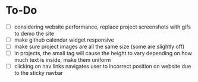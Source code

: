 # To-Do

- [ ] considering website performance, replace project screenshots with gifs to demo the site
- [ ] make github calendar widget responsive
- [ ] make sure project images are all the same size (some are slightly off)
- [ ] in projects, the small tag will cause the height to vary depending on how much text is inside, make them uniform
- [ ] clicking on nav links navigates user to incorrect position on website due to the sticky navbar
